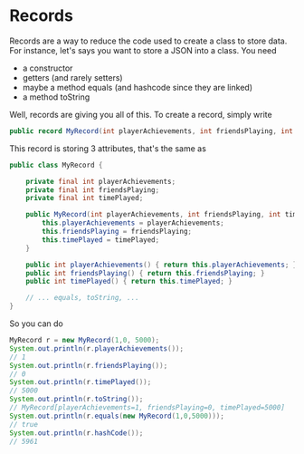 # Records

Records are a way to reduce the code used to
create a class to store data. For instance, let's says
you want to store a JSON into a class. You need 

* a constructor
* getters (and rarely setters)
* maybe a method equals (and hashcode since they are linked)
* a method toString

Well, records are giving you all of this. To create a record,
simply write

```java
public record MyRecord(int playerAchievements, int friendsPlaying, int timePlayed) {}
```

This record is storing 3 attributes, that's the same as

```java
public class MyRecord {

    private final int playerAchievements;
    private final int friendsPlaying;
    private final int timePlayed;

    public MyRecord(int playerAchievements, int friendsPlaying, int timePlayed) {
        this.playerAchievements = playerAchievements;
        this.friendsPlaying = friendsPlaying;
        this.timePlayed = timePlayed;
    }

    public int playerAchievements() { return this.playerAchievements; }
    public int friendsPlaying() { return this.friendsPlaying; }
    public int timePlayed() { return this.timePlayed; }

    // ... equals, toString, ...
}
```

So you can do 

```java
MyRecord r = new MyRecord(1,0, 5000);
System.out.println(r.playerAchievements());
// 1
System.out.println(r.friendsPlaying());
// 0
System.out.println(r.timePlayed());
// 5000
System.out.println(r.toString());
// MyRecord[playerAchievements=1, friendsPlaying=0, timePlayed=5000]
System.out.println(r.equals(new MyRecord(1,0,5000)));
// true
System.out.println(r.hashCode());
// 5961
```